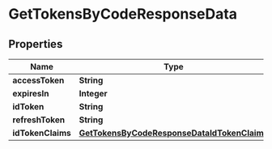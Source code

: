 
# GetTokensByCodeResponseData

## Properties
Name | Type | Description | Notes
------------ | ------------- | ------------- | -------------
**accessToken** | **String** |  | 
**expiresIn** | **Integer** |  | 
**idToken** | **String** |  | 
**refreshToken** | **String** |  | 
**idTokenClaims** | [**GetTokensByCodeResponseDataIdTokenClaims**](GetTokensByCodeResponseDataIdTokenClaims.md) |  | 




